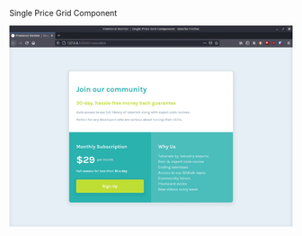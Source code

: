Single Price Grid Component

![](https://raw.githubusercontent.com/codebyjustin/Frontend-Mentor-Challenges/master/Single%20Price%20Grid%20Componen/Demo.gif)
